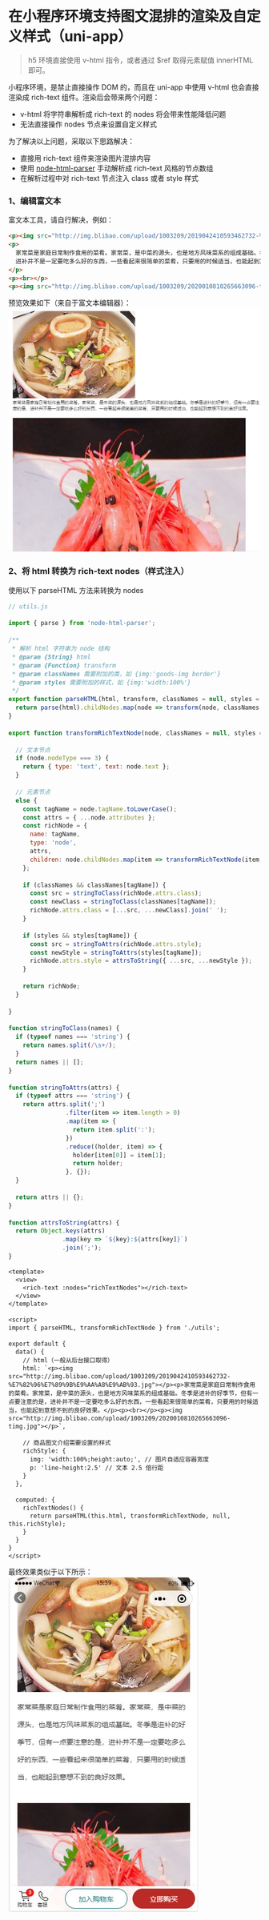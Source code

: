 在小程序环境支持图文混排的渲染及自定义样式（uni-app）
===

> h5 环境直接使用 v-html 指令，或者通过 $ref 取得元素赋值 innerHTML 即可。

小程序环境，是禁止直接操作 DOM 的，而且在 uni-app 中使用 v-html 也会直接渲染成 rich-text 组件。渲染后会带来两个问题：

- v-html 将字符串解析成 rich-text 的 nodes 将会带来性能降低问题
- 无法直接操作 nodes 节点来设置自定义样式

为了解决以上问题，采取以下思路解决：
- 直接用 rich-text 组件来渲染图片混排内容
- 使用 [node-html-parser](https://www.npmjs.com/package/node-html-parser) 手动解析成 rich-text 风格的节点数组
- 在解析过程中对 rich-text 节点注入 class 或者 style 样式

### 1、编辑富文本
富文本工具，请自行解决，例如：
```html
<p><img src="http://img.blibao.com/upload/1003209/2019042410593462732-%E7%82%96%E7%89%9B%E9%AA%A8%E9%AB%93.jpg"></p>
<p>
  家常菜是家庭日常制作食用的菜肴。家常菜，是中菜的源头，也是地方风味菜系的组成基础。冬季是进补的好季节，但有一点要注意的是，
  进补并不是一定要吃多么好的东西，一些看起来很简单的菜肴，只要用的时候适当，也能起到意想不到的良好效果。
</p>
<p><br></p>
<p><img src="http://img.blibao.com/upload/1003209/2020010810265663096-timg.jpg"></p>
```

预览效果如下（来自于富文本编辑器）：
![预览图示](../assets/html-edit.jpg)

### 2、将 html 转换为 rich-text nodes（样式注入）
使用以下 parseHTML 方法来转换为 nodes
```js
// utils.js

import { parse } from 'node-html-parser';

/**
 * 解析 html 字符串为 node 结构
 * @param {String} html
 * @param {Function} transform
 * @param classNames 需要附加的类，如 {img:'goods-img border'}
 * @param styles 需要附加的样式，如 {img:'width:100%'}
 */
export function parseHTML(html, transform, classNames = null, styles = null) {
  return parse(html).childNodes.map(node => transform(node, classNames, styles));
}

export function transformRichTextNode(node, classNames = null, styles = null) {

  // 文本节点
  if (node.nodeType === 3) {
    return { type: 'text', text: node.text };
  }

  // 元素节点
  else {
    const tagName = node.tagName.toLowerCase();
    const attrs = { ...node.attributes };
    const richNode = {
      name: tagName,
      type: 'node',
      attrs,
      children: node.childNodes.map(item => transformRichTextNode(item, classNames, styles))
    };

    if (classNames && classNames[tagName]) {
      const src = stringToClass(richNode.attrs.class);
      const newClass = stringToClass(classNames[tagName]);
      richNode.attrs.class = [...src, ...newClass].join(' ');
    }

    if (styles && styles[tagName]) {
      const src = stringToAttrs(richNode.attrs.style);
      const newStyle = stringToAttrs(styles[tagName]);
      richNode.attrs.style = attrsToString({ ...src, ...newStyle });
    }

    return richNode;
  }

}

function stringToClass(names) {
  if (typeof names === 'string') {
    return names.split(/\s+/);
  }
  return names || [];
}

function stringToAttrs(attrs) {
  if (typeof attrs === 'string') {
    return attrs.split(';')
                .filter(item => item.length > 0)
                .map(item => {
                  return item.split(':');
                })
                .reduce((holder, item) => {
                  holder[item[0]] = item[1];
                  return holder;
                }, {});
  }

  return attrs || {};
}

function attrsToString(attrs) {
  return Object.keys(attrs)
               .map(key => `${key}:${attrs[key]}`)
               .join(';');
}

```

```vue
<template>
  <view>
    <rich-text :nodes="richTextNodes"></rich-text>
  </view>
</template>

<script>
import { parseHTML, transformRichTextNode } from './utils';

export default {
  data() {
    // html（一般从后台接口取得）
    html: `<p><img src="http://img.blibao.com/upload/1003209/2019042410593462732-%E7%82%96%E7%89%9B%E9%AA%A8%E9%AB%93.jpg"></p><p>家常菜是家庭日常制作食用的菜肴。家常菜，是中菜的源头，也是地方风味菜系的组成基础。冬季是进补的好季节，但有一点要注意的是，进补并不是一定要吃多么好的东西，一些看起来很简单的菜肴，只要用的时候适当，也能起到意想不到的良好效果。</p><p><br></p><p><img src="http://img.blibao.com/upload/1003209/2020010810265663096-timg.jpg"></p>`,

    // 商品图文介绍需要设置的样式
    richStyle: {
      img: 'width:100%;height:auto;', // 图片自适应容器宽度
      p: 'line-height:2.5' // 文本 2.5 倍行距
    }
  },

  computed: {
    richTextNodes() {
      return parseHTML(this.html, transformRichTextNode, null, this.richStyle);
    }
  }
}
</script>
```

最终效果类似于以下所示：
![最终效果](../assets/demo.jpg)
